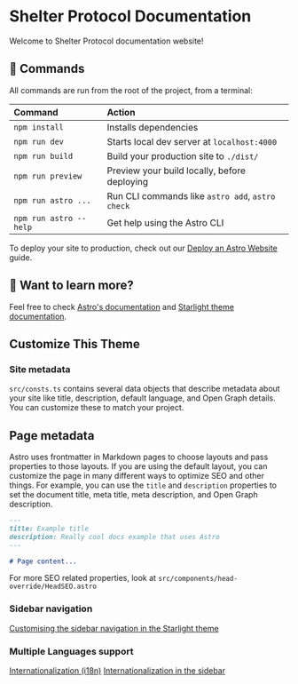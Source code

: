 # Shelter Protocol Documentation

Welcome to Shelter Protocol documentation website!

## 🧞 Commands

All commands are run from the root of the project, from a terminal:

| Command                | Action                                           |
| :--------------------- | :----------------------------------------------- |
| `npm install`          | Installs dependencies                            |
| `npm run dev`          | Starts local dev server at `localhost:4000`      |
| `npm run build`        | Build your production site to `./dist/`          |
| `npm run preview`      | Preview your build locally, before deploying     |
| `npm run astro ...`    | Run CLI commands like `astro add`, `astro check` |
| `npm run astro --help` | Get help using the Astro CLI                     |

To deploy your site to production, check out our [Deploy an Astro Website](https://docs.astro.build/guides/deploy) guide.

## 👀 Want to learn more?

Feel free to check [Astro's documentation](https://docs.astro.build) and [Starlight theme documentation](https://starlight.astro.build/getting-started/).

## Customize This Theme

### Site metadata

`src/consts.ts` contains several data objects that describe metadata about your site like title, description, default language, and Open Graph details. You can customize these to match your project.

## Page metadata

Astro uses frontmatter in Markdown pages to choose layouts and pass properties to those layouts. If you are using the default layout, you can customize the page in many different ways to optimize SEO and other things. For example, you can use the `title` and `description` properties to set the document title, meta title, meta description, and Open Graph description.

```markdown
---
title: Example title
description: Really cool docs example that uses Astro
---

# Page content...
```

For more SEO related properties, look at `src/components/head-override/HeadSEO.astro`

### Sidebar navigation

[Customising the sidebar navigation in the Starlight theme](https://starlight.astro.build/guides/sidebar/)

### Multiple Languages support

[Internationalization (i18n)](https://starlight.astro.build/guides/i18n/)
[Internationalization in the sidebar](https://starlight.astro.build/guides/sidebar/#internationalization)
